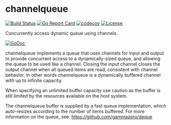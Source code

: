 # channelqueue
[![Build Status](https://travis-ci.com/gammazero/channelqueue.svg)](https://travis-ci.com/gammazero/channelqueue)
[![Go Report Card](https://goreportcard.com/badge/github.com/gammazero/channelqueue)](https://goreportcard.com/report/github.com/gammazero/channelqueue)
[![codecov](https://codecov.io/gh/gammazero/channelqueue/branch/master/graph/badge.svg)](https://codecov.io/gh/gammazero/channelqueue)
[![License](https://img.shields.io/badge/License-MIT-blue.svg)](LICENSE)

Concurrently access dynamic queue using channels.

[![GoDoc](https://godoc.org/github.com/gammazero/channelqueue?status.svg)](https://godoc.org/github.com/gammazero/channelqueue)

channelqueue implements a queue that uses channels for input and output to provide concurrent access to a dynamically-sized queue, and allowing the queue to be used like a channel. Closing the input channel closes the output channel when all queued items are read, consistent with channel behavior.  In other words channelqueue is a dynamically buffered channel with up to infinite capacity.

When specifying an unlimited buffer capacity use caution as the buffer is still limited by the resources available on the host system.

The channelqueue buffer is supplied by a fast queue implementation, which auto-resizes according to the number of items buffered. For more information on the queue, see: https://github.com/gammazero/deque



